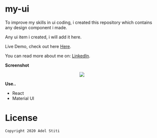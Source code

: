 # my-ui

To improve my skills in ui coding, i created this repository which contains any design component i made.

Any ui item i created, i will add it here.

Live Demo, check out here [Here](https://adelstiti.github.io/my-ui).



You can read more about me on: [LinkedIn](https://www.linkedin.com/in/adel-stiti-9ba760158/).

**Screenshot**

<p align="center"><img src="https://i.ibb.co/8YrS6Xw/image.png" /></p>

**Use..**
- React
- Material UI


# License

    Copyright 2020 Adel Stiti
